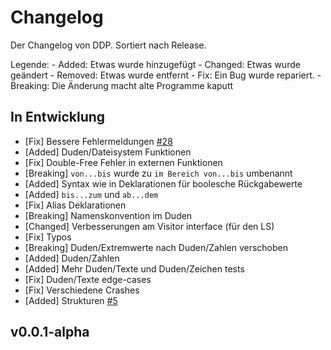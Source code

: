 # Changelog

Der Changelog von DDP. Sortiert nach Release.

Legende:
    - Added:    Etwas wurde hinzugefügt
    - Changed:  Etwas wurde geändert
    - Removed:  Etwas wurde entfernt
    - Fix:      Ein Bug wurde repariert.
    - Breaking: Die Änderung macht alte Programme kaputt

## In Entwicklung

- [Fix] Bessere Fehlermeldungen [#28](https://github.com/DDP-Projekt/Kompilierer/pull/28)
- [Added] Duden/Dateisystem Funktionen
- [Fix] Double-Free Fehler in externen Funktionen
- [Breaking] `von...bis` wurde zu `im Bereich von...bis` umbenannt
- [Added] Syntax wie in Deklarationen für boolesche Rückgabewerte
- [Added] `bis...zum` und `ab...dem`
- [Fix] Alias Deklarationen
- [Breaking] Namenskonvention im Duden
- [Changed] Verbesserungen am Visitor interface (für den LS)
- [Fix] Typos
- [Breaking] Duden/Extremwerte nach Duden/Zahlen verschoben
- [Added] Duden/Zahlen
- [Added] Mehr Duden/Texte und Duden/Zeichen tests
- [Fix] Duden/Texte edge-cases
- [Fix] Verschiedene Crashes
- [Added] Strukturen [#5](https://github.com/DDP-Projekt/Kompilierer/issues/5)

## v0.0.1-alpha
